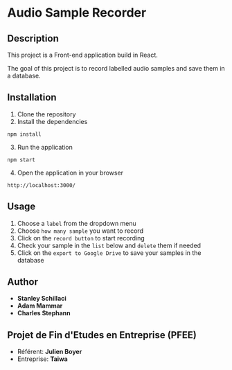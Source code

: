 # Audio Sample Recorder
## Description
This project is a Front-end application build in React.

The goal of this project is to record labelled audio samples and save them in a database.

## Installation
1. Clone the repository
2. Install the dependencies
```
npm install
```
3. Run the application
```
npm start
```
4. Open the application in your browser
```
http://localhost:3000/
```

## Usage
1. Choose a `label` from the dropdown menu
2. Choose `how many sample` you want to record
3. Click on the `record button` to start recording
4. Check your sample in the `list` below and `delete` them if needed
5. Click on the `export to Google Drive` to save your samples in the database

## Author
- **Stanley Schillaci**
- **Adam Mammar**
- **Charles Stephann**

## Projet de Fin d'Etudes en Entreprise (PFEE)
- Référent: **Julien Boyer**
- Entreprise: **Taiwa**
